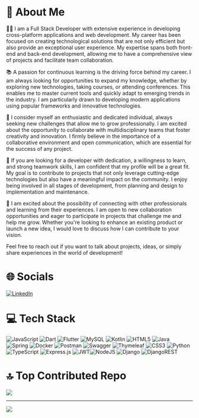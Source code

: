 # 💫 About Me
👨‍💻 I am a Full Stack Developer with extensive experience in developing cross-platform applications and web development. My career has been focused on creating technological solutions that are not only efficient but also provide an exceptional user experience. My expertise spans both front-end and back-end development, allowing me to have a comprehensive view of projects and facilitate team collaboration.

📚 A passion for continuous learning is the driving force behind my career. I am always looking for opportunities to expand my knowledge, whether by exploring new technologies, taking courses, or attending conferences. This enables me to master current tools and quickly adapt to emerging trends in the industry. I am particularly drawn to developing modern applications using popular frameworks and innovative technologies.

🚀 I consider myself an enthusiastic and dedicated individual, always seeking new challenges that allow me to grow professionally. I am excited about the opportunity to collaborate with multidisciplinary teams that foster creativity and innovation. I firmly believe in the importance of a collaborative environment and open communication, which are essential for the success of any project.

💼 If you are looking for a developer with dedication, a willingness to learn, and strong teamwork skills, I am confident that my profile will be a great fit. My goal is to contribute to projects that not only leverage cutting-edge technologies but also have a meaningful impact on the community. I enjoy being involved in all stages of development, from planning and design to implementation and maintenance.

🌱 I am excited about the possibility of connecting with other professionals and learning from their experiences. I am open to new collaboration opportunities and eager to participate in projects that challenge me and help me grow. Whether you're looking to enhance an existing product or launch a new idea, I would love to discuss how I can contribute to your vision.

Feel free to reach out if you want to talk about projects, ideas, or simply share experiences in the world of development!


# 🌐 Socials
[![LinkedIn](https://img.shields.io/badge/LinkedIn-%230077B5.svg?logo=linkedin&logoColor=white)](https://www.linkedin.com/in/francisco-balonero-olivera/) 

# 💻 Tech Stack
![JavaScript](https://img.shields.io/badge/javascript-%23323330.svg?style=flat&logo=javascript&logoColor=%23F7DF1E) ![Dart](https://img.shields.io/badge/dart-%230175C2.svg?style=flat&logo=dart&logoColor=white) ![Flutter](https://img.shields.io/badge/Flutter-%2302569B.svg?style=flat&logo=Flutter&logoColor=white) ![MySQL](https://img.shields.io/badge/mysql-%2300000f.svg?style=flat&logo=mysql&logoColor=white) ![Kotlin](https://img.shields.io/badge/kotlin-%237F52FF.svg?style=flat&logo=kotlin&logoColor=white) ![HTML5](https://img.shields.io/badge/html5-%23E34F26.svg?style=flat&logo=html5&logoColor=white) ![Java](https://img.shields.io/badge/java-%23ED8B00.svg?style=flat&logo=openjdk&logoColor=white) ![Spring](https://img.shields.io/badge/spring-%236DB33F.svg?style=flat&logo=spring&logoColor=white)  ![Docker](https://img.shields.io/badge/docker-%230db7ed.svg?style=flat&logo=docker&logoColor=white) ![Postman](https://img.shields.io/badge/Postman-FF6C37?style=flat&logo=postman&logoColor=white) ![Swagger](https://img.shields.io/badge/-Swagger-%23Clojure?style=flat&logo=swagger&logoColor=white) ![Thymeleaf](https://img.shields.io/badge/Thymeleaf-%23005C0F.svg?style=flat&logo=Thymeleaf&logoColor=white) ![CSS3](https://img.shields.io/badge/css3-%231572B6.svg?style=flat&logo=css3&logoColor=white) ![Python](https://img.shields.io/badge/python-3670A0?style=flat&logo=python&logoColor=ffdd54) ![TypeScript](https://img.shields.io/badge/typescript-%23007ACC.svg?style=flat&logo=typescript&logoColor=white) ![Express.js](https://img.shields.io/badge/express.js-%23404d59.svg?style=flat&logo=express&logoColor=%2361DAFB) ![JWT](https://img.shields.io/badge/JWT-black?style=flat&logo=JSON%20web%20tokens)![NodeJS](https://img.shields.io/badge/node.js-6DA55F?style=flat&logo=node.js&logoColor=white) ![Django](https://img.shields.io/badge/django-%23092E20.svg?style=flat&logo=django&logoColor=white) ![DjangoREST](https://img.shields.io/badge/DJANGO-REST-ff1709?style=flat&logo=django&logoColor=white&color=ff1709&labelColor=gray)

# 🔝 Top Contributed Repo
![](https://github-contributor-stats.vercel.app/api?username=Francisco-B-O&limit=5&theme=monokai&combine_all_yearly_contributions=true)

---
[![](https://visitcount.itsvg.in/api?id=Francisco-B-O&icon=5&color=7)](https://visitcount.itsvg.in)

